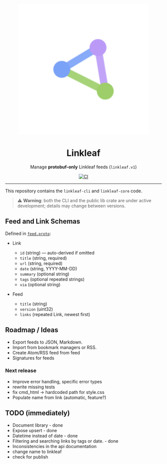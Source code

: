 <p align="center">
  <picture>
    <source media="(prefers-color-scheme: dark)" srcset="logo-monochrome.svg">
    <img alt="Linkleaf" src="logo.svg" width="420">
  </picture>
</p>

<h1 align="center">Linkleaf</h1>

<p align="center">
  Manage <strong>protobuf-only</strong> Linkleaf feeds (<code>linkleaf.v1</code>)
</p>

<p align="center">
  <a href="https://github.com/doriancodes/linkleaf/actions/workflows/ci.yml">
    <img alt="CI" src="https://github.com/doriancodes/linkleaf/actions/workflows/ci.yml/badge.svg">
  </a>
</p>

---

This repository contains the `linkleaf-cli` and `linkleaf-core` code.

> ⚠️ **Warning**: both the CLI and the public lib crate are under active development; details may change between versions.

## Feed and Link Schemas

Defined in [`feed.proto`](crates/linkleaf-core/proto/linkleaf/v1/feed.proto):

- Link
  - `id` (string) — auto-derived if omitted
  - `title` (string, required)
  - `url` (string, required)
  - `date` (string, YYYY-MM-DD)
  - `summary` (optional string)
  - `tags` (optional repeated strings)
  - `via` (optional string)

- Feed
  - `title` (string)
  - `version` (uint32)
  - `links` (repeated Link, newest first)

## Roadmap / Ideas

- Export feeds to JSON, Markdown.
- Import from bookmark managers or RSS.
- Create Atom/RSS feed from feed
- Signatures for feeds

### Next release
- Improve error handling, specific error types
- rewrite missing tests
- fix cmd_html -> hardcoded path for style.css
- Populate name from link (automatic, feature?)

## TODO (immediately)
- Document library - done
- Expose upsert - done
- Datetime instead of date - done
- Filtering and searching links by tags or date. - done
- Inconsistencies in the api documentation
- change name to linkleaf
- check for publish
